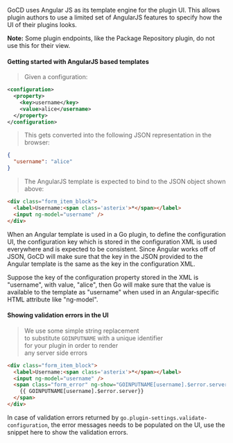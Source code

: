 GoCD uses Angular JS as its template engine for the plugin UI. This allows plugin authors to use a limited set of AngularJS features to specify how the UI of their plugins looks.

<aside class='notice'>
  <strong>Note:</strong> Some plugin endpoints, like the Package Repository plugin, do not use this for their view.
</aside>

<div style='clear: both;'></div>

#### Getting started with AngularJS based templates

> Given a configuration:

```xml
<configuration>
  <property>
    <key>username</key>
    <value>alice</username>
  </property>
</configuration>
```

> This gets converted into the following JSON representation in the browser:

```json
{
  "username": "alice"
}
```

> The AngularJS template is expected to bind to the JSON object shown above:

```html
<div class="form_item_block">
  <label>Username:<span class='asterix'>*</span></label>
  <input ng-model="username" />
</div>
```

When an Angular template is used in a Go plugin, to define the configuration UI, the configuration key which is stored in the configuration XML is used everywhere and is expected to be consistent. Since Angular works off of JSON, GoCD will make sure that the key in the JSON provided to the Angular template is the same as the key in the configuration XML.

Suppose the key of the configuration property stored in the XML is "username", with value, "alice", then Go will make sure that the value is available to the template as "username" when used in an Angular-specific HTML attribute like "ng-model".

<div style='clear: both;'></div>

#### Showing validation errors in the UI

> We use some simple string replacement<br/>
> to substitute `GOINPUTNAME` with a unique identifier<br/>
> for your plugin in order to render<br/>
> any server side errors

```html
<div class="form_item_block">
  <label>Username:<span class='asterix'>*</span></label>
  <input ng-model="username" />
  <span class="form_error" ng-show="GOINPUTNAME[username].$error.server">
    {{ GOINPUTNAME[username].$error.server}}
  </span>
</div>
```

In case of validation errors returned by `go.plugin-settings.validate-configuration`, the error messages needs to be populated on the UI, use the snippet here to show the validation errors.
